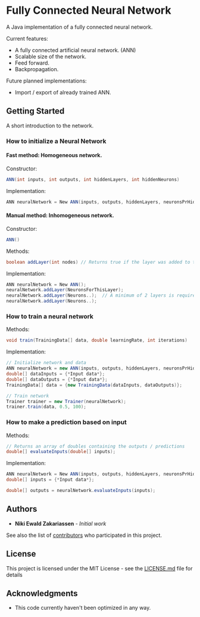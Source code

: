 # Fully Connected Neural Network

A Java implementation of a fully connected neural network. 

Current features:
* A fully connected artificial neural network. (ANN)
* Scalable size of the network.
* Feed forward.
* Backpropagation.

Future planned implementations:
* Import / export of already trained ANN.

## Getting Started

A short introduction to the network.

### How to initialize a Neural Network

#### Fast method: Homogeneous network.

Constructor:
```Java
ANN(int inputs, int outputs, int hiddenLayers, int hiddenNeurons)
```

Implementation:
```Java
ANN neuralNetwork = New ANN(inputs, outputs, hiddenLayers, neuronsPrHiddenLayer)
```

#### Manual method: Inhomogeneous network.

Constructor:
```Java
ANN()
```

Methods:
```Java
boolean addLayer(int nodes) // Returns true if the layer was added to the network
```

Implementation:
```Java
ANN neuralNetwork = New ANN();
neuralNetwork.addLayer(NeuronsForThisLayer);
neuralNetwork.addLayer(Neurons..);  // A minimum of 2 layers is required.
neuralNetwork.addLayer(Neurons..);
```

### How to train a neural network

Methods:
```Java
void train(TrainingData[] data, double learningRate, int iterations)
```

Implementation:
```Java
// Initialize network and data
ANN neuralNetwork = new ANN(inputs, outputs, hiddenLayers, neuronsPrHiddenLayer)
double[] dataInputs = {*Input data*};
double[] dataOutputs = {*Input data*};
TrainingData[] data = {new TrainingData(dataInputs, dataOutputs)};

// Train network
Trainer trainer = new Trainer(neuralNetwork);
trainer.train(data, 0.5, 100);
```

### How to make a prediction based on input

Methods:
```Java
// Returns an array of doubles containing the outputs / predictions
double[] evaluateInputs(double[] inputs); 
```

Implementation:
```Java
ANN neuralNetwork = New ANN(inputs, outputs, hiddenLayers, neuronsPrHiddenLayer)
double[] inputs = {*Input data*};

double[] outputs = neuralNetwork.evaluateInputs(inputs);
```

## Authors

* **Niki Ewald Zakariassen** - *Initial work*

See also the list of [contributors](https://github.com/niki9796dk/FullyConnected-Neural-Network/graphs/contributors) who participated in this project.

## License
This project is licensed under the MIT License - see the [LICENSE.md](LICENSE.md) file for details

## Acknowledgments

* This code currently haven't been optimized in any way.

